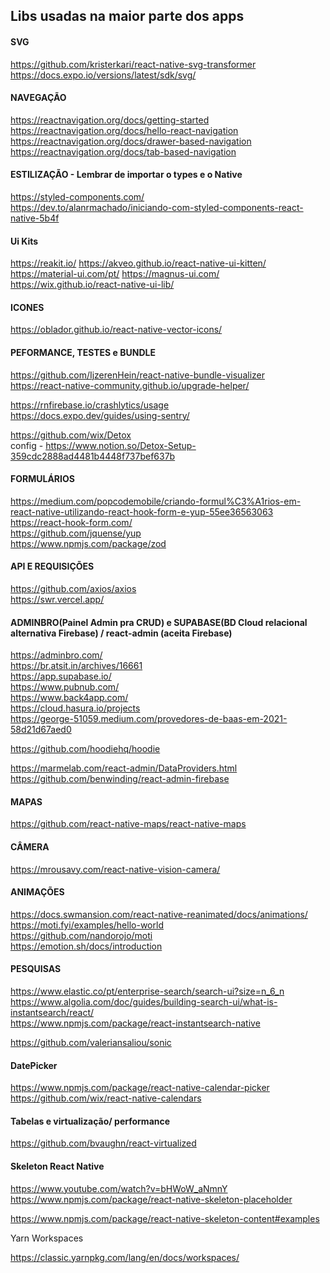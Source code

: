 ## Libs usadas na maior parte dos apps

#### SVG

https://github.com/kristerkari/react-native-svg-transformer  <br />
https://docs.expo.io/versions/latest/sdk/svg/

#### NAVEGAÇÃO

https://reactnavigation.org/docs/getting-started  <br />
https://reactnavigation.org/docs/hello-react-navigation  <br />
https://reactnavigation.org/docs/drawer-based-navigation  <br />
https://reactnavigation.org/docs/tab-based-navigation

#### ESTILIZAÇÃO - Lembrar de importar o types e o Native

https://styled-components.com/  <br />
https://dev.to/alanrmachado/iniciando-com-styled-components-react-native-5b4f  <br />

#### Ui Kits
https://reakit.io/
https://akveo.github.io/react-native-ui-kitten/
https://material-ui.com/pt/
https://magnus-ui.com/
https://wix.github.io/react-native-ui-lib/

#### ICONES

https://oblador.github.io/react-native-vector-icons/

#### PEFORMANCE, TESTES e BUNDLE
https://github.com/IjzerenHein/react-native-bundle-visualizer <br />
https://react-native-community.github.io/upgrade-helper/ <br />

https://rnfirebase.io/crashlytics/usage <br />
https://docs.expo.dev/guides/using-sentry/

https://github.com/wix/Detox <br />
config - https://www.notion.so/Detox-Setup-359cdc2888ad4481b4448f737bef637b


#### FORMULÁRIOS

https://medium.com/popcodemobile/criando-formul%C3%A1rios-em-react-native-utilizando-react-hook-form-e-yup-55ee36563063  <br />
https://react-hook-form.com/  <br />
https://github.com/jquense/yup  <br />
https://www.npmjs.com/package/zod

#### API E REQUISIÇÕES

https://github.com/axios/axios  <br />
https://swr.vercel.app/

#### ADMINBRO(Painel Admin pra CRUD) e SUPABASE(BD Cloud relacional alternativa Firebase) / react-admin (aceita Firebase)

https://adminbro.com/  <br />
https://br.atsit.in/archives/16661  <br />
https://app.supabase.io/  <br />
https://www.pubnub.com/  <br />
https://www.back4app.com/  <br />
https://cloud.hasura.io/projects  <br />
https://george-51059.medium.com/provedores-de-baas-em-2021-58d21d67aed0  <br />

https://github.com/hoodiehq/hoodie  <br />

https://marmelab.com/react-admin/DataProviders.html  <br />
https://github.com/benwinding/react-admin-firebase

#### MAPAS

https://github.com/react-native-maps/react-native-maps

#### CÂMERA

https://mrousavy.com/react-native-vision-camera/

#### ANIMAÇÕES

https://docs.swmansion.com/react-native-reanimated/docs/animations/  <br />
https://moti.fyi/examples/hello-world  <br />
https://github.com/nandorojo/moti  <br />
https://emotion.sh/docs/introduction

#### PESQUISAS

https://www.elastic.co/pt/enterprise-search/search-ui?size=n_6_n  <br />
https://www.algolia.com/doc/guides/building-search-ui/what-is-instantsearch/react/  <br />
https://www.npmjs.com/package/react-instantsearch-native  <br />

https://github.com/valeriansaliou/sonic

#### DatePicker

https://www.npmjs.com/package/react-native-calendar-picker  <br />
https://github.com/wix/react-native-calendars

#### Tabelas e virtualização/ performance

https://github.com/bvaughn/react-virtualized


#### Skeleton React Native

https://www.youtube.com/watch?v=bHWoW_aNmnY  <br />
https://www.npmjs.com/package/react-native-skeleton-placeholder  <br />

https://www.npmjs.com/package/react-native-skeleton-content#examples

Yarn Workspaces

https://classic.yarnpkg.com/lang/en/docs/workspaces/
